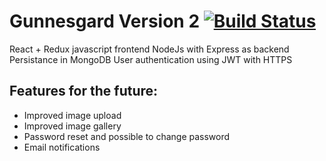# Gunnesgard Version 2  [![Build Status](https://travis-ci.org/magnusfahlin/gunnesgard_se.svg?branch=master)](https://travis-ci.org/magnusfahlin/gunnesgard_se)

React + Redux javascript frontend
NodeJs with Express as backend
Persistance in MongoDB
User authentication using JWT with HTTPS


## Features for the future: ##
* Improved image upload<br/>
* Improved image gallery<br/>
* Password reset and possible to change password<br/>
* Email notifications<br/>
